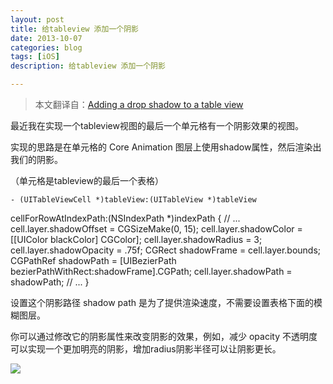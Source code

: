 ```yaml
---
layout: post
title: 给tableview 添加一个阴影
date: 2013-10-07
categories: blog
tags: [iOS]
description: 给tableview 添加一个阴影

---
```


> 本文翻译自：[Adding a drop shadow to a table view][1]

最近我在实现一个tableview视图的最后一个单元格有一个阴影效果的视图。

实现的思路是在单元格的 Core Animation 图层上使用shadow属性，然后渲染出我们的阴影。

（单元格是tableview的最后一个表格）

    - (UITableViewCell *)tableView:(UITableView *)tableView
    

cellForRowAtIndexPath:(NSIndexPath *)indexPath { // ... cell.layer.shadowOffset = CGSizeMake(0, 15); cell.layer.shadowColor = [[UIColor blackColor] CGColor]; cell.layer.shadowRadius = 3; cell.layer.shadowOpacity = .75f; CGRect shadowFrame = cell.layer.bounds; CGPathRef shadowPath = [UIBezierPath bezierPathWithRect:shadowFrame].CGPath; cell.layer.shadowPath = shadowPath; // ... }

设置这个阴影路径 shadow path 是为了提供渲染速度，不需要设置表格下面的模糊图层。

你可以通过修改它的阴影属性来改变阴影的效果，例如，减少 opacity 不透明度可以实现一个更加明亮的阴影，增加radius阴影半径可以让阴影更长。

![][2]

 [1]: http://travisjeffery.com/b/2012/07/adding-a-drop-shadow-to-a-table-view/
 [2]: /assets/images/2013/10-07-1.png